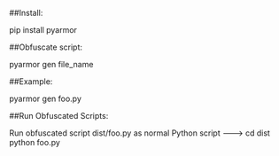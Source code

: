 ##Install:

pip install pyarmor

##Obfuscate script:

pyarmor gen file_name

##Example:

pyarmor gen foo.py

##Run Obfuscated Scripts:

Run obfuscated script dist/foo.py as normal Python script ---> cd dist python foo.py




